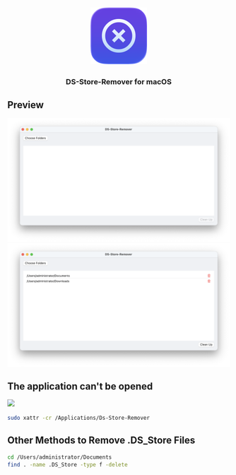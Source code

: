 <h1 align="center">
  <img src="DS-Store-Remover/Assets.xcassets/AppIcon.appiconset/Untitled-macOS-Default-512x512@2x.png" alt="DS-Store-Remover" width="128" />
</h1>

<h3 align="center">
DS-Store-Remover for macOS
</h3>

## Preview
![](Image1.png)
![](Image2.png)

## The application can't be opened
![](Image3.png)
```bash
sudo xattr -cr /Applications/Ds-Store-Remover
```

## Other Methods to Remove .DS_Store Files
```bash
cd /Users/administrator/Documents
find . -name .DS_Store -type f -delete
```
